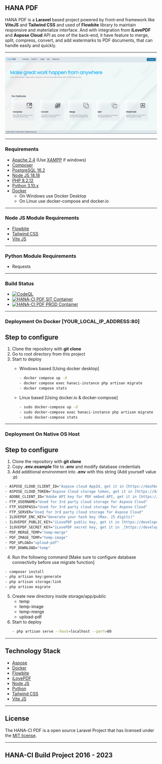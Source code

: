 ## HANA PDF
HANA PDF is a __Laravel__ based project powered by front-end framework like __ViteJS__ and __Tailwind CSS__ and used of __Flowbite__ library to maintain responsive and materialize interface. And with integration from __iLovePDF__ and __Aspose Cloud__ API as one of the back-end, it have feature to merge, split, compress, convert, and add watermarks to PDF documents, that can handle easily and quickly.

---

![HANA](screenshot/1.png)

---

### Requirements
- [Apache 2.4](https://httpd.apache.org/download.cgi) (Use [XAMPP](https://www.apachefriends.org/download.html) if windows)
- [Composer](http://getcomposer.org/)
- [PostgreSQL 16.2](https://www.postgresql.org/)
- [Node JS 18.18](https://nodejs.org/en)
- [PHP 8.2.12](https://www.php.net/downloads.php)
- [Python 3.10.x](https://www.python.org/downloads/release/python-31011/)
- [Docker](https://www.docker.com/)
    * On Windows use Docker Desktop
    * On Linux use docker-compose and docker.io

---

### Node JS Module Requirements
- [Flowbite](https://flowbite.com/)
- [Tailwind CSS](https://tailwindcss.com/)
- [Vite JS](https://vitejs.dev/)

---

### Python Module Requirements
- Requests

---

### Build Status
- [![CodeQL](https://github.com/Nicklas373/Hana-PDF/actions/workflows/github-code-scanning/codeql/badge.svg)](https://github.com/Nicklas373/Hana-PDF/actions/workflows/github-code-scanning/codeql)
- [![HANA-CI PDF SIT Container](https://github.com/Nicklas373/Hana-PDF/actions/workflows/docker-sit-env.yml/badge.svg)](https://github.com/Nicklas373/Hana-PDF/actions/workflows/docker-sit-env.yml)
- [![HANA-CI PDF PROD Container](https://github.com/Nicklas373/hana-ci-docker-prod/actions/workflows/docker-prod-env.yml/badge.svg)](https://github.com/Nicklas373/hana-ci-docker-prod/actions/workflows/docker-prod-env.yml)

---

### Deployment On Docker [YOUR_LOCAL_IP_ADDRESS:80]
## Step to configure
1. Clone the repository with __git clone__
2. Go to root directory from this project
3. Start to deploy
    - Windows based [Using docker desktop]
        ```bash
        - docker compose up -d
        - docker compose exec hanaci-instance php artisan migrate
        - docker compose stats
        ```
    
    - Linux based [Using docker.io & docker-compose]
        ```bash
        - sudo docker-compose up -d
        - sudo docker-compose exec hanaci-instance php artisan migrate
        - sudo docker-compose stats
        ```
---

### Deployment On Native OS Host
## Step to configure
1. Clone the repository with __git clone__
2. Copy __.env.example__ file to __.env__ and modify database credentials
3. Add additional environment into __.env__ with this string (Add yourself value :p)
````bash
- ASPOSE_CLOUD_CLIENT_ID="Aspose cloud AppId, get it in [https://dashboard.aspose.cloud/]"
- ASPOSE_CLOUD_TOKEN="Aspose Cloud storage token, get it in [https://dashboard.aspose.cloud/]"
- ADOBE_CLIENT_ID="Adobe API key for PDF embed API, get it in [https://developer.adobe.com/document-services/docs/overview/pdf-embed-api/]"
- FTP_USERNAME="Used for 3rd party cloud storage for Aspose Cloud"
- FTP_USERPASS="Used for 3rd party cloud storage for Aspose Cloud"
- FTP_SERVER="Used for 3rd party cloud storage for Aspose Cloud"
- ILOVEPDF_ENC_KEY="Generate your hash key (Max. 25 digits)"
- ILOVEPDF_PUBLIC_KEY="iLovePDF public key, get it in [https://developer.ilovepdf.com/]"
- ILOVEPDF_SECRET_KEY="iLovePDF secret key, get it in _[https://developer.ilovepdf.com/]"
- PDF_MERGE_TEMP="temp-merge"
- PDF_IMAGE_TEMP="temp-image"
- PDF_UPLOAD="upload-pdf"
- PDF_DOWNLOAD="temp"
````
4. Run the following command [Make sure to configure database connectivity before use migrate function]
```bash
- composer install
- php artisan key:generate
- php artisan storage:link
- php artisan migrate
```
5. Create new directory inside storage/app/public
    - temp
    - temp-image
    - temp-merge
    - upload-pdf
6. Start to deploy
    ```bash
    - php artisan serve --host=localhost --port=80
    ```
    
---

## Technology Stack
- [Aspose](https://www.aspose.cloud/)
- [Docker](https://www.docker.com/)
- [Flowbite](https://flowbite.com/)
- [iLovePDF](https://developer.ilovepdf.com/)
- [Node JS](https://nodejs.org/en)
- [Python](https://www.python.org/)
- [Tailwind CSS](https://tailwindcss.com/)
- [Vite JS](https://vitejs.dev/)

---

## License
The HANA-CI PDF is a open source Laravel Project that has licensed under the [MIT license](https://opensource.org/licenses/MIT).

---

## HANA-CI Build Project 2016 - 2023
